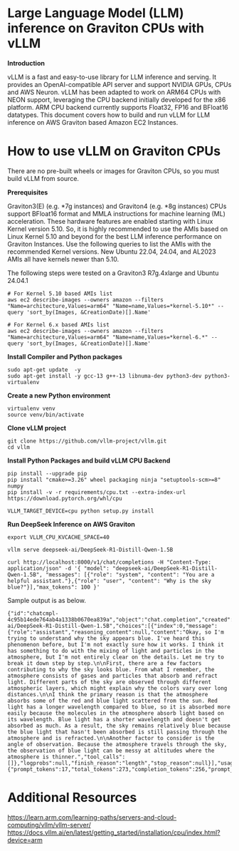 # Large Language Model (LLM) inference on Graviton CPUs with vLLM

**Introduction**

vLLM is a fast and easy-to-use library for LLM inference and serving. It provides an OpenAI-compatible API server and support NVIDIA GPUs, CPUs and AWS Neuron. vLLM has been adapted to work on ARM64 CPUs with NEON support, leveraging the CPU backend initially developed for the x86 platform. ARM CPU backend currently supports Float32, FP16 and BFloat16 datatypes.
This document covers how to build and run vLLM for LLM inference on AWS Graviton based Amazon EC2 Instances. 

# How to use vLLM on Graviton CPUs

There are no pre-built wheels or images for Graviton CPUs, so you must build vLLM from source.

**Prerequisites**

Graviton3(E) (e.g. *7g instances) and Graviton4 (e.g. *8g instances) CPUs support BFloat16 format and MMLA instructions for machine learning (ML) acceleration. These hardware features are enabled starting with Linux Kernel version 5.10. So, it is highly recommended to use the AMIs based on Linux Kernel 5.10 and beyond for the best LLM inference performance on Graviton Instances. Use the following queries to list the AMIs with the recommended Kernel versions. New Ubuntu 22.04, 24.04, and AL2023 AMIs all have kernels newer than 5.10.

The following steps were tested on a Graviton3 R7g.4xlarge and Ubuntu 24.04.1

```
# For Kernel 5.10 based AMIs list
aws ec2 describe-images --owners amazon --filters "Name=architecture,Values=arm64" "Name=name,Values=*kernel-5.10*" --query 'sort_by(Images, &CreationDate)[].Name'

# For Kernel 6.x based AMIs list
aws ec2 describe-images --owners amazon --filters "Name=architecture,Values=arm64" "Name=name,Values=*kernel-6.*" --query 'sort_by(Images, &CreationDate)[].Name'
```

**Install Compiler and Python packages**
```
sudo apt-get update  -y
sudo apt-get install -y gcc-13 g++-13 libnuma-dev python3-dev python3-virtualenv
```

**Create a new Python environment**
```
virtualenv venv
source venv/bin/activate
```

**Clone vLLM project**
```
git clone https://github.com/vllm-project/vllm.git
cd vllm
```

**Install Python Packages and build vLLM CPU Backend**

```
pip install --upgrade pip
pip install "cmake>=3.26" wheel packaging ninja "setuptools-scm>=8" numpy
pip install -v -r requirements/cpu.txt --extra-index-url https://download.pytorch.org/whl/cpu

VLLM_TARGET_DEVICE=cpu python setup.py install
```

**Run DeepSeek Inference on AWS Graviton**

```
export VLLM_CPU_KVCACHE_SPACE=40

vllm serve deepseek-ai/DeepSeek-R1-Distill-Qwen-1.5B

curl http://localhost:8000/v1/chat/completions -H "Content-Type: application/json" -d '{ "model": "deepseek-ai/DeepSeek-R1-Distill-Qwen-1.5B", "messages": [{"role": "system", "content": "You are a helpful assistant."},{"role": "user", "content": "Why is the sky blue?"}],"max_tokens": 100 }'
```

Sample output is as below.

```
{"id":"chatcmpl-4c95b14ede764ab4a1338b0670ea839a","object":"chat.completion","created":1741351310,"model":"deepseek-ai/DeepSeek-R1-Distill-Qwen-1.5B","choices":[{"index":0,"message":{"role":"assistant","reasoning_content":null,"content":"Okay, so I'm trying to understand why the sky appears blue. I've heard this phenomenon before, but I'm not exactly sure how it works. I think it has something to do with the mixing of light and particles in the atmosphere, but I'm not entirely clear on the details. Let me try to break it down step by step.\n\nFirst, there are a few factors contributing to why the sky looks blue. From what I remember, the atmosphere consists of gases and particles that absorb and refract light. Different parts of the sky are observed through different atmospheric layers, which might explain why the colors vary over long distances.\n\nI think the primary reason is that the atmosphere absorbs some of the red and blue light scattered from the sun. Red light has a longer wavelength compared to blue, so it is absorbed more easily because the molecules in the atmosphere absorb light based on its wavelength. Blue light has a shorter wavelength and doesn't get absorbed as much. As a result, the sky remains relatively blue because the blue light that hasn't been absorbed is still passing through the atmosphere and is refracted.\n\nAnother factor to consider is the angle of observation. Because the atmosphere travels through the sky, the observation of blue light can be messy at altitudes where the atmosphere is thinner.","tool_calls":[]},"logprobs":null,"finish_reason":"length","stop_reason":null}],"usage":{"prompt_tokens":17,"total_tokens":273,"completion_tokens":256,"prompt_tokens_details":null},"prompt_logprobs":null}
```

# Additional Resources
https://learn.arm.com/learning-paths/servers-and-cloud-computing/vllm/vllm-server/
https://docs.vllm.ai/en/latest/getting_started/installation/cpu/index.html?device=arm
